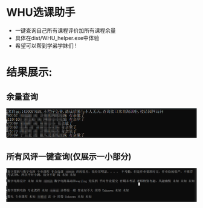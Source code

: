 # WHU选课助手



- 一键查询自己所有课程评价加所有课程余量
- 具体在dist/WHU_helper.exe中体验
- 希望可以帮到学弟学妹们 ! 




# 结果展示:

## 余量查询

![image-20250224143740155](imgs/image-20250224143740155.png)

## 所有风评一键查询(仅展示一小部分)

![image-20250224143842933](imgs/image-20250224143842933.png)


